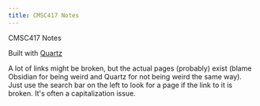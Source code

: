 ```yaml
---
title: CMSC417 Notes
---
```

CMSC417 Notes

Built with [Quartz](https://github.com/jackyzha0/quartz)

A lot of links might be broken, but the actual pages (probably) exist (blame Obsidian for being weird and Quartz for not being weird the same way). Just use the search bar on the left to look for a page if the link to it is broken. It's often a capitalization issue.
